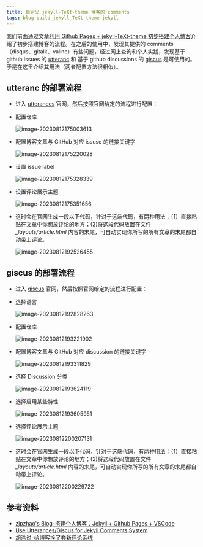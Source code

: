 ```yaml
---
title: 自定义 jekyll-TeXt-theme 博客的 comments
tags: blog-build jekyll-TeXt-theme jekyll
---
```


我们前面通过文章[利用 Github Pages + jekyll-TeXt-theme 初步搭建个人博客](https://meiting-wang.github.io/2023/08/04/%E5%88%A9%E7%94%A8GP%E5%92%8CJK%E5%88%9D%E6%AD%A5%E6%90%AD%E5%BB%BA%E4%B8%AA%E4%BA%BA%E5%8D%9A%E5%AE%A2.html)介绍了初步搭建博客的流程。在之后的使用中，发现其提供的 comments（disqus、gitalk、valine）有些问题，经过网上查询和个人实践，发现基于 github issues 的 [utteranc](https://utteranc.es/) 和 基于 github discussions 的 [giscus](https://giscus.app/zh-CN) 是可使用的。于是在这里介绍其用法（两者配置方法很相似）。

## utteranc 的部署流程

- 进入 [utterances](https://utteranc.es/) 官网，然后按照官网给定的流程进行配置：

- 配置仓库

  ![image-20230812175003613](https://cdn.staticaly.com/gh/Meiting-Wang/pictures@main/picgo/202308121750640.png)

- 配置博客文章与 GitHub 对应 issuse 的链接关键字

  ![image-20230812175220028](https://cdn.staticaly.com/gh/Meiting-Wang/pictures@main/picgo/202308121752059.png)

- 设置 issue label

  ![image-20230812175328339](https://cdn.staticaly.com/gh/Meiting-Wang/pictures@main/picgo/202308122000332.png)

- 设置评论展示主题

  ![image-20230812175351656](https://cdn.staticaly.com/gh/Meiting-Wang/pictures@main/picgo/202308121753674.png)

- 这时会在官网生成一段以下代码，针对于这端代码，有两种用法：（1）直接粘贴在文章中你想放评论的地方；(2)将这段代码放置在文件 *_layouts/article.html* 内容的末尾，可自动实现你所写的所有文章的末尾都自动带上评论。

  ![image-20230812192526455](https://cdn.staticaly.com/gh/Meiting-Wang/pictures@main/picgo/202308121925477.png)

## giscus 的部署流程

- 进入 [giscus](https://giscus.app/zh-CN) 官网，然后按照官网给定的流程进行配置：

- 选择语言

  ![image-20230812192828263](https://cdn.staticaly.com/gh/Meiting-Wang/pictures@main/picgo/202308121928286.png)

- 配置仓库

  ![image-20230812193221902](https://cdn.staticaly.com/gh/Meiting-Wang/pictures@main/picgo/202308121932931.png)

- 配置博客文章与 GitHub 对应 discussion 的链接关键字

  ![image-20230812193311829](https://cdn.staticaly.com/gh/Meiting-Wang/pictures@main/picgo/202308121933852.png)

- 选择 Discussion 分类

  ![image-20230812193624119](https://cdn.staticaly.com/gh/Meiting-Wang/pictures@main/picgo/202308121936146.png)

- 选择启用某些特性

  ![image-20230812193605951](https://cdn.staticaly.com/gh/Meiting-Wang/pictures@main/picgo/202308121936984.png)

- 选择评论展示主题

  ![image-20230812200207131](https://cdn.staticaly.com/gh/Meiting-Wang/pictures@main/picgo/202308122002159.png)

  

- 这时会在官网生成一段以下代码，针对于这端代码，有两种用法：（1）直接粘贴在文章中你想放评论的地方；(2)将这段代码放置在文件 *_layouts/article.html* 内容的末尾，可自动实现你所写的所有文章的末尾都自动带上评论。

  ![image-20230812200229722](https://cdn.staticaly.com/gh/Meiting-Wang/pictures@main/picgo/202308122002743.png)

## 参考资料

- [zjpzhao's Blog-搭建个人博客：Jekyll + Github Pages + VSCode](https://zjpzhao.github.io/posts/jekyll-githubpages/)
- [Use Utterances/Giscus for Jekyll Comments System](https://lazyren.github.io/devlog/use-utterances-for-jekyll-comments.html)
- [胡涂说-给博客换了套新评论系统](https://hutusi.com/articles/comment-via-giscus#)















































